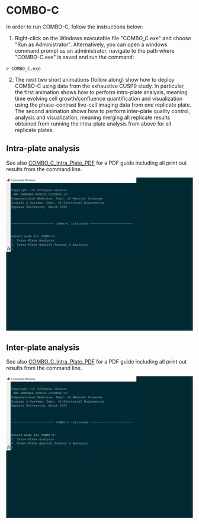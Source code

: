 # COMBO-C
In order to run COMBO-C, follow the instructions below:

1. Right-click on the Windows executable file "COMBO_C.exe" and choose "Run as Administrator".
Alternatively, you can open a windows command prompt as an administrator, navigate to the path where
"COMBO-C.exe" is saved and run the command: 

```
> COMBO_C.exe
```

2. The next two short animations (follow along) show how to deploy COMBO-C using data from the exhaustive CUSP9 
study. In particular, the first animation shows how to perform intra-plate analysis, meaning time evolving cell 
growth/confluence quantification and visualization using the phase-contrast live-cell imaging data from one
replicate plate. The second animation shows how to perform inter-plate quality control, analysis and visualization,
meaning merging all replicate results obtained from running the intra-plate analysis from above for all replicate
plates. 

## Intra-plate analysis
 See also [COMBO_C_Intra_Plate_PDF](./COMBO_C_IntraPlate.pdf) for a PDF guide including all print out results from the command line. 
 
 ![Demo_intra_plate](demo/COMBO_C_IntraPlate.gif)
 
 
 ## Inter-plate analysis
  See also [COMBO_C_Intra_Plate_PDF](./COMBO_C_InterPlate.pdf) for a PDF guide including all print out results from the command line.
 
 ![Demo_inter_plate](demo/COMBO_C_InterPlate.gif)
